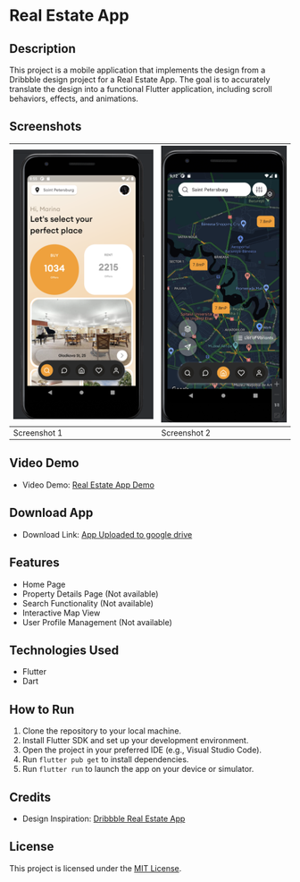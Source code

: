 # Real Estate App

## Description

This project is a mobile application that implements the design from a Dribbble design project for a Real Estate App. The goal is to accurately translate the design into a functional Flutter application, including scroll behaviors, effects, and animations.

## Screenshots

| ![Screenshot 1](assets/images/Screenshot1.png) | ![Screenshot 2](assets/images/Screenshot2.png) |
| ---------------------------------------------- | ---------------------------------------------- |
| Screenshot 1                                   | Screenshot 2                                   |

## Video Demo

- Video Demo: [Real Estate App Demo](https://screenapp.io/app/#/shared/e538972c-1016-4e9a-ad7a-eb057b46a691)

## Download App

- Download Link: [App Uploaded to google drive](https://drive.google.com/file/d/1DrETZcWQrYf50EiV3gPyQUPteBw3bgy3/view?usp=sharing
  )

## Features

- Home Page
- Property Details Page (Not available)
- Search Functionality (Not available)
- Interactive Map View
- User Profile Management (Not available)

## Technologies Used

- Flutter
- Dart

## How to Run

1. Clone the repository to your local machine.
2. Install Flutter SDK and set up your development environment.
3. Open the project in your preferred IDE (e.g., Visual Studio Code).
4. Run `flutter pub get` to install dependencies.
5. Run `flutter run` to launch the app on your device or simulator.

## Credits

- Design Inspiration: [Dribbble Real Estate App](https://dribbble.com/shots/23780608-Real-Estate-App)

## License

This project is licensed under the [MIT License](https://opensource.org/licenses/MIT).
